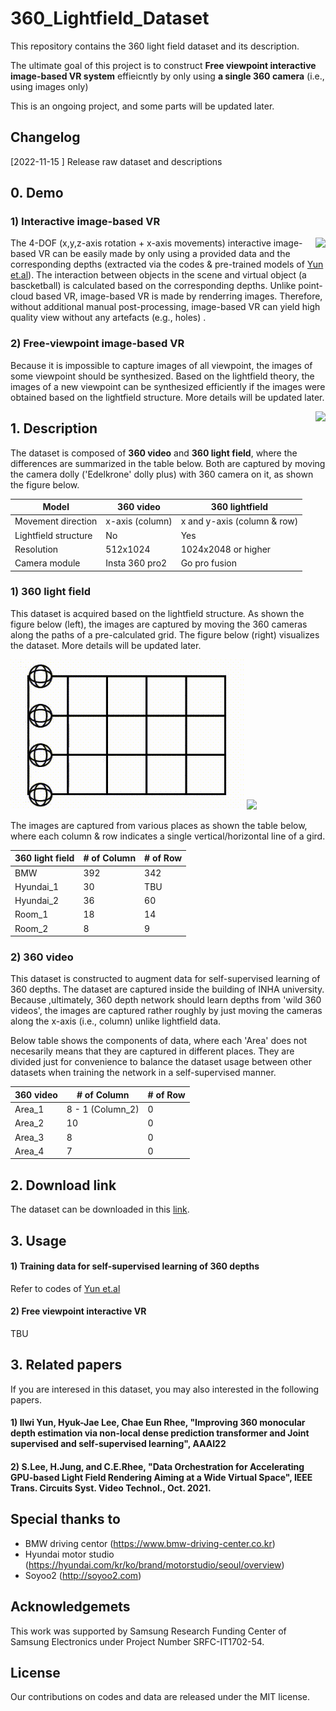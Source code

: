 # 360_Lightfield_Dataset


This repository contains the 360 light field dataset and its description.

The ultimate goal of this project is to construct **Free viewpoint interactive image-based VR system** effieicntly by only using **a single 360 camera** (i.e., using images only)

This is an ongoing project, and some parts will be updated later.


## Changelog
[2022-11-15 ] Release raw dataset and descriptions   


## 0. Demo

### 1) Interactive image-based VR
<img style="float: right;" src="./Assets/Demo.gif"  >

The 4-DOF (x,y,z-axis rotation + x-axis movements) interactive image-based VR can be easily made by only using a provided data and the corresponding depths (extracted via the codes & pre-trained models of [Yun et.al](https://github.com/yuniw18/Joint_360depth)). The interaction between objects in the scene and virtual object (a bascketball) is calculated based on the corresponding depths.  Unlike point-cloud based VR, image-based VR is made by renderring images. Therefore, without additional manual post-processing, image-based VR can yield high quality view without any artefacts (e.g., holes) . 

### 2) Free-viewpoint image-based VR
Because it is impossible to capture images of all viewpoint, the images of some viewpoint should be synthesized. 
Based on the lightfield theory, the images of a new viewpoint can be synthesized efficiently if the images were obtained based on the lightfield structure. 
More details will be updated later.

<img style="float: right;" src="./Assets/Free_VR_demo.gif"  >



## 1. Description 
The dataset is composed of **360 video** and **360 light field**, where the differences are summarized in the table below. Both are captured by moving the camera dolly ('Edelkrone' dolly plus) with 360 camera on it, as shown the figure below.


| Model               | 360 video  | 360 lightfield | 
|---------------------|--------------------|----------------|
| Movement direction     | x-axis (column)| x and y-axis (column & row)   |
| Lightfield structure    | No | Yes   | 
| Resolution    | 512x1024 | 1024x2048 or higher  | 
| Camera module    | Insta 360 pro2 | Go pro fusion  | 



### 1) 360 light field
This dataset is acquired based on the lightfield structure. As shown the figure below (left), the images are captured by moving the 360 cameras along the paths of a pre-calculated grid. The figure below (right) visualizes the dataset.  More details will be updated later. 

<p float="left">
<img  src="./Assets/Camera_loca.gif"  > 
<img  src="./Assets/Free_VR.gif">
</p>
The images are captured from various places as shown the table below, where each column & row indicates a single vertical/horizontal line of a gird.  

| 360 light field            | # of Column  | # of Row | 
|---------------------|--------------------|----------------|
| BMW     |392 |342|  
| Hyundai_1     | 30| TBU| 
|  Hyundai_2  |36 | 60| 
|  Room_1   | 18 | 14 | 
| Room_2    | 8 | 9 | 


### 2) 360 video 
This dataset is constructed to augment data for self-supervised learning of 360 depths. The dataset are captured inside the building of INHA university. 
Because ,ultimately, 360 depth network should learn depths from 'wild 360 videos', the images are captured rather roughly by just moving the cameras along the x-axis (i.e., column) unlike lightfield data. 

 Below table shows the components of data, where each 'Area' does not necesarily means that they are captured in different places. They are divided just for convenience to balance the dataset usage between other datasets when training the network in a self-supervised manner.

| 360 video            | # of Column  | # of Row | 
|---------------------|--------------------|----------------|
| Area_1     |8 - 1 (Column_2) |0|  
| Area_2    | 10| 0| 
| Area_3    |8 | 0| 
| Area_4    | 7 | 0 | 




## 2. Download link

The dataset can be downloaded in this [link](https://www.dropbox.com/sh/f7v1a2irat4xnf5/AAC_ui1BX8gunFNAtqzOHLSUa?dl=0).

## 3. Usage
#### 1) Training data for self-supervised learning of 360 depths
Refer to codes of [Yun et.al](https://github.com/yuniw18/Joint_360depth)
#### 2) Free viewpoint interactive VR
TBU

## 3. Related papers
If you are interesed in this dataset, you may also interested in the following papers.

#### 1) Ilwi Yun, Hyuk-Jae Lee, Chae Eun Rhee, "Improving 360 monocular depth estimation via non-local dense prediction transformer and Joint supervised and self-supervised learning", AAAI22  


#### 2) S.Lee, H.Jung, and C.E.Rhee, "Data Orchestration for Accelerating GPU-based Light Field Rendering Aiming at a Wide Virtual Space", IEEE Trans. Circuits Syst. Video Technol., Oct. 2021.


## Special thanks to
* BMW driving centor (https://www.bmw-driving-center.co.kr)
* Hyundai motor studio (https://hyundai.com/kr/ko/brand/motorstudio/seoul/overview)
* Soyoo2 (http://soyoo2.com)

## Acknowledgemets
This work was supported by Samsung Research Funding Center of Samsung Electronics under Project Number SRFC-IT1702-54.

## License

Our contributions on codes and data are released under the MIT license.
